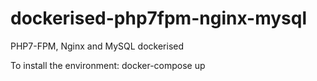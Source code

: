 # dockerised-php7fpm-nginx-mysql
PHP7-FPM, Nginx and MySQL dockerised

To install the environment: docker-compose up
